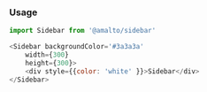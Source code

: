 ### Usage

```typescript
import Sidebar from '@amalto/sidebar'
```

```javascript
<Sidebar backgroundColor='#3a3a3a'
    width={300}
    height={300}>
    <div style={{color: 'white' }}>Sidebar</div>
</Sidebar>
```